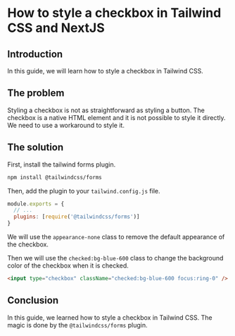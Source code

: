 # How to style a checkbox in Tailwind CSS and NextJS

## Introduction

In this guide, we will learn how to style a checkbox in Tailwind CSS.

## The problem

Styling a checkbox is not as straightforward as styling a button. The checkbox is a native HTML element and it is not possible to style it directly. We need to use a workaround to style it.

## The solution

First, install the tailwind forms plugin.

```bash
npm install @tailwindcss/forms
```

Then, add the plugin to your `tailwind.config.js` file.

```js
module.exports = {
  // ...
  plugins: [require('@tailwindcss/forms')]
}
```

We will use the `appearance-none` class to remove the default appearance of the checkbox.

Then we will use the `checked:bg-blue-600` class to change the background color of the checkbox when it is checked.

```html
<input type="checkbox" className="checked:bg-blue-600 focus:ring-0" />
```

## Conclusion

In this guide, we learned how to style a checkbox in Tailwind CSS. The magic is done by the `@tailwindcss/forms` plugin.
